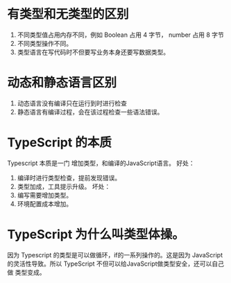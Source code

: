 # 有类型和无类型的区别
1. 不同类型值占用内存不同，例如 Boolean 占用 4 字节， number 占用 8 字节
2. 不同类型操作不同。
3. 类型语言在写代码时不但要写业务本身还要写数据类型。
# 动态和静态语言区别
1. 动态语言没有编译只在运行到时进行检查
2. 静态语言有编译过程，会在该过程检查一些语法错误。
# TypeScript 的本质
Typescript 本质是一门 增加类型，和编译的JavaScript语言。
好处：
1. 编译时进行类型检查，提前发现错误。
2. 类型加成，工具提示升级。
坏处：
1. 编写需要增加类型。
2. 环境配置成本增加。
# TypeScript 为什么叫类型体操。
因为 Typescript 的类型是可以做循环，if的一系列操作的。这是因为 JavaScript 的灵活性导致。所以 TypeScript 不但可以给JavaScript做类型安全，还可以自己做 类型变成。

